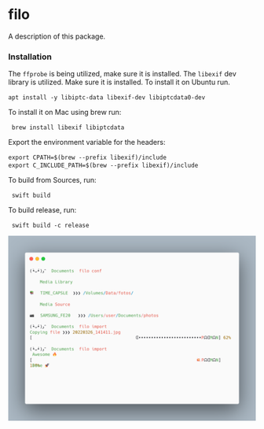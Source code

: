 # filo

A description of this package.

### Installation

The ```ffprobe``` is being utilized, make sure it is installed.
The ```libexif``` dev library is utilized. Make sure it is installed.
To install it on Ubuntu run.
```
apt install -y libiptc-data libexif-dev libiptcdata0-dev
```
To install it on Mac using brew run:
```
 brew install libexif libiptcdata
```
Export the environment variable for the headers:

```
export CPATH=$(brew --prefix libexif)/include
export C_INCLUDE_PATH=$(brew --prefix libexif)/include
```
To build from Sources, run:
```
 swift build
```
To build release, run:
```
 swift build -c release
```



![Screenshot](img/cli.png)
